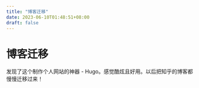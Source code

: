 ```yaml
---
title: "博客迁移"
date: 2023-06-10T01:48:51+08:00
draft: false
---
```


# 博客迁移

发现了这个制作个人网站的神器 - Hugo。感觉酷炫且好用。以后把知乎的博客都慢慢迁移过来！
